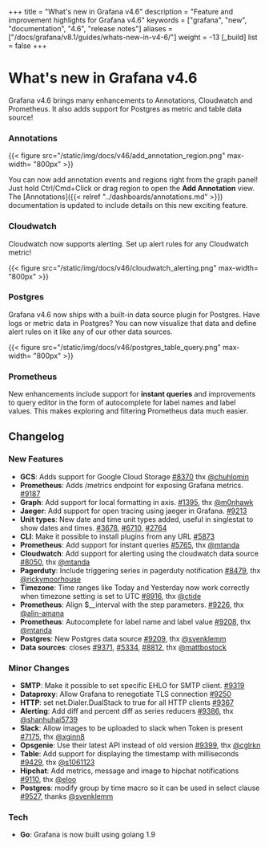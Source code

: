 +++
title = "What's new in Grafana v4.6"
description = "Feature and improvement highlights for Grafana v4.6"
keywords = ["grafana", "new", "documentation", "4.6", "release notes"]
aliases = ["/docs/grafana/v8.1/guides/whats-new-in-v4-6/"]
weight = -13
[_build]
list = false
+++

# What's new in Grafana v4.6

Grafana v4.6 brings many enhancements to Annotations, Cloudwatch and Prometheus. It also adds support for Postgres as metric and table data source!

### Annotations

{{< figure src="/static/img/docs/v46/add_annotation_region.png"  max-width= "800px" >}}

You can now add annotation events and regions right from the graph panel! Just hold Ctrl/Cmd+Click or drag region to open the **Add Annotation** view. The
[Annotations]({{< relref "../dashboards/annotations.md" >}}) documentation is updated to include details on this new exciting feature.

### Cloudwatch

Cloudwatch now supports alerting. Set up alert rules for any Cloudwatch metric!

{{< figure src="/static/img/docs/v46/cloudwatch_alerting.png"  max-width= "800px" >}}

### Postgres

Grafana v4.6 now ships with a built-in data source plugin for Postgres. Have logs or metric data in Postgres? You can now visualize that data and
define alert rules on it like any of our other data sources.

{{< figure src="/static/img/docs/v46/postgres_table_query.png"  max-width= "800px" >}}

### Prometheus

New enhancements include support for **instant queries** and improvements to query editor in the form of autocomplete for label names and label values.
This makes exploring and filtering Prometheus data much easier.

## Changelog

### New Features

- **GCS**: Adds support for Google Cloud Storage [#8370](https://github.com/grafana/grafana/issues/8370) thx [@chuhlomin](https://github.com/chuhlomin)
- **Prometheus**: Adds /metrics endpoint for exposing Grafana metrics. [#9187](https://github.com/grafana/grafana/pull/9187)
- **Graph**: Add support for local formatting in axis. [#1395](https://github.com/grafana/grafana/issues/1395), thx [@m0nhawk](https://github.com/m0nhawk)
- **Jaeger**: Add support for open tracing using jaeger in Grafana. [#9213](https://github.com/grafana/grafana/pull/9213)
- **Unit types**: New date and time unit types added, useful in singlestat to show dates and times. [#3678](https://github.com/grafana/grafana/issues/3678), [#6710](https://github.com/grafana/grafana/issues/6710), [#2764](https://github.com/grafana/grafana/issues/2764)
- **CLI**: Make it possible to install plugins from any URL [#5873](https://github.com/grafana/grafana/issues/5873)
- **Prometheus**: Add support for instant queries [#5765](https://github.com/grafana/grafana/issues/5765), thx [@mtanda](https://github.com/mtanda)
- **Cloudwatch**: Add support for alerting using the cloudwatch data source [#8050](https://github.com/grafana/grafana/pull/8050), thx [@mtanda](https://github.com/mtanda)
- **Pagerduty**: Include triggering series in pagerduty notification [#8479](https://github.com/grafana/grafana/issues/8479), thx [@rickymoorhouse](https://github.com/rickymoorhouse)
- **Timezone**: Time ranges like Today and Yesterday now work correctly when timezone setting is set to UTC [#8916](https://github.com/grafana/grafana/issues/8916), thx [@ctide](https://github.com/ctide)
- **Prometheus**: Align $\_\_interval with the step parameters. [#9226](https://github.com/grafana/grafana/pull/9226), thx [@alin-amana](https://github.com/alin-amana)
- **Prometheus**: Autocomplete for label name and label value [#9208](https://github.com/grafana/grafana/pull/9208), thx [@mtanda](https://github.com/mtanda)
- **Postgres**: New Postgres data source [#9209](https://github.com/grafana/grafana/pull/9209), thx [@svenklemm](https://github.com/svenklemm)
- **Data sources**: closes [#9371](https://github.com/grafana/grafana/issues/9371), [#5334](https://github.com/grafana/grafana/issues/5334), [#8812](https://github.com/grafana/grafana/issues/8812), thx [@mattbostock](https://github.com/mattbostock)

### Minor Changes

- **SMTP**: Make it possible to set specific EHLO for SMTP client. [#9319](https://github.com/grafana/grafana/issues/9319)
- **Dataproxy**: Allow Grafana to renegotiate TLS connection [#9250](https://github.com/grafana/grafana/issues/9250)
- **HTTP**: set net.Dialer.DualStack to true for all HTTP clients [#9367](https://github.com/grafana/grafana/pull/9367)
- **Alerting**: Add diff and percent diff as series reducers [#9386](https://github.com/grafana/grafana/pull/9386), thx [@shanhuhai5739](https://github.com/shanhuhai5739)
- **Slack**: Allow images to be uploaded to slack when Token is present [#7175](https://github.com/grafana/grafana/issues/7175), thx [@xginn8](https://github.com/xginn8)
- **Opsgenie**: Use their latest API instead of old version [#9399](https://github.com/grafana/grafana/pull/9399), thx [@cglrkn](https://github.com/cglrkn)
- **Table**: Add support for displaying the timestamp with milliseconds [#9429](https://github.com/grafana/grafana/pull/9429), thx [@s1061123](https://github.com/s1061123)
- **Hipchat**: Add metrics, message and image to hipchat notifications [#9110](https://github.com/grafana/grafana/issues/9110), thx [@eloo](https://github.com/eloo)
- **Postgres**: modify group by time macro so it can be used in select clause [#9527](https://github.com/grafana/grafana/pull/9527), thanks [@svenklemm](https://github.com/svenklemm)

### Tech

- **Go**: Grafana is now built using golang 1.9
